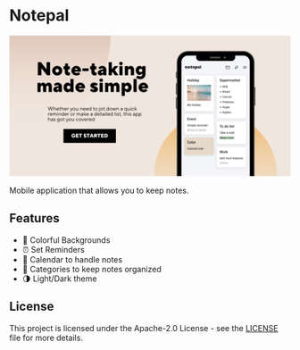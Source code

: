 # Notepal

![Notepal](docs/images/notepal-preview.png)

Mobile application that allows you to keep notes.

## Features
- :art: Colorful Backgrounds
- :alarm_clock: Set Reminders
- :calendar: Calendar to handle notes
- :file_folder: Categories to keep notes organized
- :last_quarter_moon: Light/Dark theme

## License

This project is licensed under the Apache-2.0 License - see the [LICENSE](LICENSE) file for more details.
